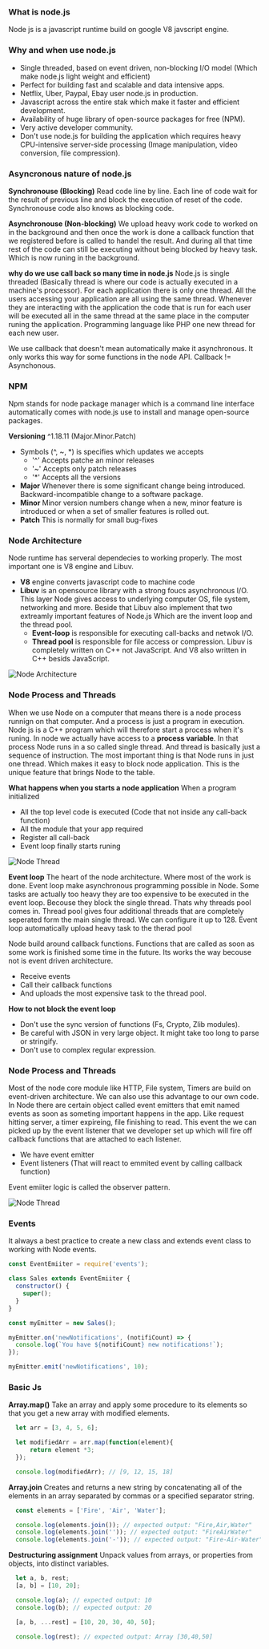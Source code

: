 ### What is node.js
Node js is a javascript runtime build on google V8 javscript engine.

### Why and when use node.js
- Single threaded, based on event driven, non-blocking I/O model (Which make node.js light weight and efficient)
- Perfect for building fast and scalable and data intensive apps.
- Netflix, Uber, Paypal, Ebay user node.js in production.
- Javascript across the entire stak which make it faster and efficient development.
- Availability of huge library of open-source packages for free (NPM).
- Very active developer community.
- Don't use node.js for building the application which requires heavy CPU-intensive server-side processing (Image manipulation, video conversion, file compression).

### Asyncronous nature of node.js
**Synchronouse (Blocking)** Read code line by line. Each line of code wait for the result of previous line and block the execution of reset of the code. Synchronouse code also knows as blocking code.

**Asynchronouse (Non-blocking)** We upload heavy work code to worked on in the background and then once the work is done a callback function that we registered before is called to handel the result. And during all that time rest of the code can still be executing without being blocked by heavy task. Which is now runing in the background.

**why do we use call back so many time in node.js** Node.js is single threaded (Basically thread is where our code is actually executed in a machine's processor). For each application there is only one thread. All the users accessing your application are all using the same thread. Whenever they are interacting with the application the code that is run for each user will be executed all in the same thread at the same place in the computer runing the application. Programming language like PHP one new thread for each new user.

We use callback that doesn't mean automatically make it asynchronous. It only works this way for some functions in the node API. Callback != Asynchonous.

### NPM
Npm stands for node package manager which is a command line interface automatically comes with node.js use to install and manage open-source packages.

**Versioning** ^1.18.11 (Major.Minor.Patch)
  - Symbols (^, ~, *) is specifies which updates we accepts
    - '^' Accepts patche an minor releases
    - '~' Accepts only patch releases
    - '*' Accepts all the versions
  - **Major** Whenever there is some significant change being introduced. Backward-incompatible change to a software package.
  - **Minor** Minor version numbers change when a new, minor feature is introduced or when a set of smaller features is rolled out.
  -  **Patch** This is normally for small bug-fixes

### Node Architecture
Node runtime has serveral dependecies to working properly. The most important one is V8 engine and Libuv.
  - **V8** engine converts javascript code to machine code
  - **Libuv** is an opensource library with a strong foucs asynchronous I/O. This layer Node gives access to underlying computer OS, file system, networking and more. Beside that Libuv also implement that two extreamly important features of Node.js Which are the invent loop and the thread pool.
    - **Event-loop** is responsible for executing call-backs and netwok I/O. 
    - **Thread pool** is responsible for file access or compression. Libuv is completely written on C++ not JavaScript. And V8 also written in C++ besids JavaScript.

![Node Architecture](./photos/node_architecture.png)

### Node Process and Threads
When we use Node on a computer that means there is a node process runnign on that computer. And a process is just a program in execution. Node js is a C++ program which will therefore start a process when it's runing. In node we actually have access to a **process variable**. In that process Node runs in a so called single thread. And thread is basically just a sequence of instruction. The most important thing is that Node runs in just one thread. Which makes it easy to block node application. This is the unique feature that brings Node to the table.

**What happens when you starts a node application** When a program initialized
  - All the top level code is executed (Code that not inside any call-back function)
  - All the module that your app required
  - Register all call-back
  - Event loop finally starts runing

![Node Thread](./photos/node_threads.png)

**Event loop** The heart of the node architecture. Where most of the work is done. Event loop make asynchronous programming possible in Node. Some tasks are actually too heavy they are too expensive to be executed in the event loop. Becouse they block the single thread. Thats why threads pool comes in. Thread pool gives four additional threads that are completely seperated form the main single thread. We can configure it up to 128. Event loop automatically upload heavy task to the therad pool

Node build around callback functions. Functions that are called as soon as some work is finished some time in the future. Its works the way becouse not is event driven architecture.
  - Receive events
  - Call their callback functions
  - And uploads the most expensive task to the thread pool.

**How to not block the event loop** 
  - Don't use the sync version of functions (Fs, Crypto, Zlib modules).
  - Be careful with JSON in very large object. It might take too long to parse or stringify.
  - Don't use to complex regular expression.

### Node Process and Threads
Most of the node core module like HTTP, File system, Timers are build on event-driven architecture. We can also use this advantage to our own code. In Node there are certain object called event emitters that emit named events as soon as someting important happens in the app. Like request hitting server, a timer expireing, file finishing to read. This event the we can picked up by the event listener that we developer set up which will fire off callback functions that are attached to each listener.
  - We have event emitter
  - Event listeners (That will react to emmited event by calling callback function)

Event emiiter logic is called the observer pattern.

![Node Thread](./photos/event_driven_architecture.png)

### Events
It always a best practice to create a new class and extends event class to working with Node events.

```JavaScript
const EventEmiiter = require('events');

class Sales extends EventEmiiter {
  constructor() {
    super();
  }
}

const myEmitter = new Sales();

myEmitter.on('newNotifications', (notifiCount) => {
  console.log(`You have ${notifiCount} new notifications!`);
});

myEmitter.emit('newNotifications', 10);
```

### Basic Js
**Array.map()** Take an array and apply some procedure to its elements so that you get a new array with modified elements.

```JavaScript
  let arr = [3, 4, 5, 6];

  let modifiedArr = arr.map(function(element){
      return element *3;
  });

  console.log(modifiedArr); // [9, 12, 15, 18]
```

**Array.join** Creates and returns a new string by concatenating all of the elements in an array separated by commas or a specified separator string.

```JavaScript
  const elements = ['Fire', 'Air', 'Water'];

  console.log(elements.join()); // expected output: "Fire,Air,Water"
  console.log(elements.join('')); // expected output: "FireAirWater"
  console.log(elements.join('-')); // expected output: "Fire-Air-Water"
```

**Destructuring assignment** Unpack values from arrays, or properties from objects, into distinct variables.

```JavaScript
  let a, b, rest;
  [a, b] = [10, 20];

  console.log(a); // expected output: 10
  console.log(b); // expected output: 20

  [a, b, ...rest] = [10, 20, 30, 40, 50];

  console.log(rest); // expected output: Array [30,40,50]
```
